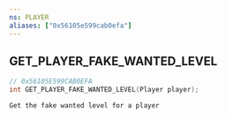 ```yaml
---
ns: PLAYER
aliases: ["0x56105e599cab0efa"]
---
```

## GET_PLAYER_FAKE_WANTED_LEVEL

```c
// 0x56105E599CAB0EFA
int GET_PLAYER_FAKE_WANTED_LEVEL(Player player);
```

```
Get the fake wanted level for a player
```

